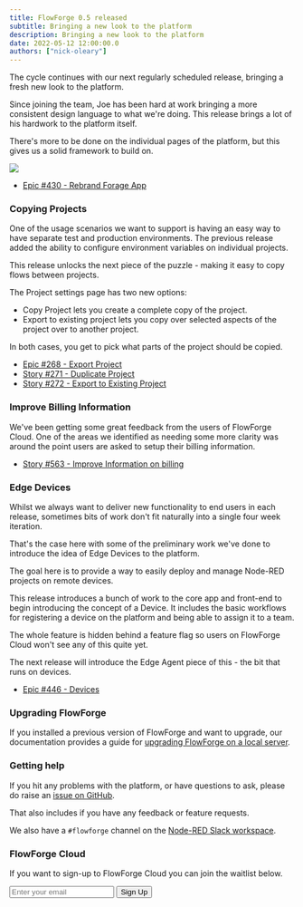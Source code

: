 ```yaml
---
title: FlowForge 0.5 released
subtitle: Bringing a new look to the platform
description: Bringing a new look to the platform
date: 2022-05-12 12:00:00.0
authors: ["nick-oleary"]
---
```


The cycle continues with our next regularly scheduled release, bringing a fresh
new look to the platform.

<!--more-->

Since joining the team, Joe has been hard at work bringing a more consistent
design language to what we're doing. This release brings a lot of his hardwork
to the platform itself.

There's more to be done on the individual pages of the platform, but this
gives us a solid framework to build on.

![](../images/ff-05-dashboard.png)

 - [Epic #430 - Rebrand Forage App](https://github.com/flowforge/flowforge/issues/430)

### Copying Projects

One of the usage scenarios we want to support is having an easy way to have separate
test and production environments. The previous release added the ability to configure
environment variables on individual projects.

This release unlocks the next piece of the puzzle - making it easy to copy flows
between projects.

The Project settings page has two new options:

 - Copy Project lets you create a complete copy of the project.
 - Export to existing project lets you copy over selected aspects of the project
   over to another project.

In both cases, you get to pick what parts of the project should be copied.

 - [Epic #268 - Export Project](https://github.com/flowforge/flowforge/issues/268)
 - [Story #271 - Duplicate Project](https://github.com/flowforge/flowforge/issues/271)
 - [Story #272 - Export to Existing Project](https://github.com/flowforge/flowforge/issues/272)

### Improve Billing Information

We've been getting some great feedback from the users of FlowForge Cloud. One of the
areas we identified as needing some more clarity was around the point users are
asked to setup their billing information.

 - [Story #563 - Improve Information on billing](https://github.com/flowforge/flowforge/issues/563)

### Edge Devices

Whilst we always want to deliver new functionality to end users in each release,
sometimes bits of work don't fit naturally into a single four week iteration.

That's the case here with some of the preliminary work we've done to introduce
the idea of Edge Devices to the platform.

The goal here is to provide a way to easily deploy and manage Node-RED projects
on remote devices.

This release introduces a bunch of work to the core app and front-end to begin
introducing the concept of a Device. It includes the basic workflows for registering
a device on the platform and being able to assign it to a team.

The whole feature is hidden behind a feature flag so users on FlowForge Cloud won't
see any of this quite yet.

The next release will introduce the Edge Agent piece of this - the bit that runs
on devices.

- [Epic #446 - Devices](https://github.com/flowforge/flowforge/issues/446)

### Upgrading FlowForge

If you installed a previous version of FlowForge  and want to upgrade, our documentation provides a
guide for [upgrading FlowForge on a local server](http://flowforge.com/docs/install#upgrade).

### Getting help

If you hit any problems with the platform, or have questions to ask, please do
raise an [issue on GitHub](https://github.com/flowforge/flowforge/issues).

That also includes if you have any feedback or feature requests.

We also have a `#flowforge` channel on the [Node-RED Slack workspace](https://nodered.org/slack).

### FlowForge Cloud

If you want to sign-up to FlowForge Cloud you can join the waitlist below.

<div class="mt-4 flex flex-col">
    <form
        action="https://buttondown.email/api/emails/embed-subscribe/flowforge-waitlist"
        method="post"
        target="popupwindow"
        onsubmit="window.open('https://buttondown.email/flowforge-waitlist', 'popupwindow')"
        class="embeddable-buttondown-form p-1 my-1 ">
    <div class="flex flex-col md:flex-row">
        <input type="email" name="email" id="bd-email" placeholder="Enter your email" class="lg:w-80 md:w-60 py-2 px-4 rounded border-blue-hero border-2 focus:border-blue-hero-darker  focus:outline-none" />
        <input type="hidden" value="1" name="embed" />
        <input type="submit" value="Sign Up" class="ff-btn ff-btn--secondary cursor-pointer mt-2 md:mt-0 md:ml-3 py-2 px-4 text-white font-semibold rounded bg-blue-hero border-2 border-blue-hero hover:bg-blue-hero-darker hover:border-blue-hero-darker"/>
    </div>
</form>
</div>
